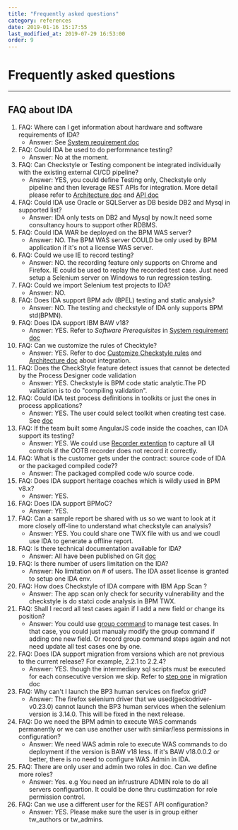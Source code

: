 ```yaml
---
title: "Frequently asked questions"
category: references
date: 2019-01-16 15:17:55
last_modified_at: 2019-07-29 16:53:00
order: 9
---
```


# Frequently asked questions
***
## FAQ about IDA

1. FAQ: Where can I get information about hardware and software requirements of IDA?
    - Answer: See [System requirement doc](https://sdc-china.github.io/IDA-doc/installation/installation-system-requirement.html)
2. FAQ: Could IDA be used to do performnance testing?
    - Answer: No at the moment.
3. FAQ: Can Checkstyle or Testing component be integrated individually with the existing external CI/CD pipeline?
    - Answer: YES, you could define Testing only, Checkstyle only pipeline and then leverage REST APIs for integration. More detail please refer to [Architecture doc](https://sdc-china.github.io/IDA-doc/references/references-architecture.html) and [API doc](https://sdc-china.github.io/IDA-doc/references/references-apis.html)
4. FAQ: Could IDA use Oracle or SQLServer as DB beside DB2 and Mysql in supported list?
    - Answer: IDA only tests on DB2 and Mysql by now.It need some consultancy hours to support other RDBMS.
5. FAQ: Could IDA WAR be deployed on the BPM WAS server?
    - Answer: NO. The BPM WAS server COULD be only used by BPM application if it's not a license WAS server.
6. FAQ: Could we use IE to record testing?
    - Answer: NO. the recording feature only supports on Chrome and Firefox. IE could be used to replay the recorded test case. Just need setup a Selenium server on Windows to run regression testing.
6. FAQ: Could we import Selenium test projects to IDA?
    - Answer: NO.     
6. FAQ: Does IDA support BPM adv (BPEL) testing and static analysis?
    - Answer: NO. The testing and checkstyle of IDA only supports BPM std(BPMN).    
6. FAQ: Does IDA support IBM BAW v18?
    - Answer: YES.  Refer to *Software Prerequisites* in [System requirement doc](https://sdc-china.github.io/IDA-doc/installation/installation-system-requirement.html)     
6. FAQ: Can we customize the rules of Checktyle?
    - Answer: YES.  Refer to doc [Customize Checkstyle rules](https://sdc-china.github.io/IDA-doc/checkstyle/checkstyle-customize-checkstyle-rules.html) and [Architecture doc](https://sdc-china.github.io/IDA-doc/references/references-architecture.html) about integration.   
1. FAQ: Does the CheckStyle feature detect issues that cannot be detected by the Process Designer code validation
    - Answer: YES. Checkstyle is BPM code static analytic.The PD validation is to do "compiling validation".   
1. FAQ: Could IDA test process definitions in toolkits or just the ones in process applications?   
    - Answer: YES. The user could select toolkit when creating test case. See [doc](https://sdc-china.github.io/IDA-doc/test/test-case-management.html)
1. FAQ: If the team built some AngularJS code inside the coaches, can IDA support its testing?
    - Answer: YES. We could use [Recorder extention](https://sdc-china.github.io/IDA-doc/administration/administration-custom-recorder.html()) to capture all UI controls if the OOTB recorder does not record it correctly.
1. FAQ: What is the customer gets under the contract: source code of IDA or the packaged compiled code??
    - Answer: The packaged compiled code w/o source code.
1. FAQ: Does IDA support heritage coaches which is wildly used in BPM v8.x?
    - Answer: YES.
1. FAQ: Does IDA support BPMoC?
    - Answer: YES.
1. FAQ: Can a sample report be shared with us so we want to look at it more closely off-line to understand what checkstyle can analysis?
    - Answer: YES. You could share one TWX file with us and we coudl use IDA to generate a offline report.
1. FAQ: Is there technical documentation available for IDA?
    - Answer: All have been published on Git [doc](https://sdc-china.github.io/IDA-doc/)
1. FAQ: Is there number of users limitation on the IDA?
    - Answer: No limitation on # of users. The IDA asset license is granted to setup one IDA env.
1. FAQ: How does Checkstyle of IDA compare with IBM App Scan ?
    - Answer: The app scan only check for security vulnerability and the checkstyle is do statci code analysis in BPM TWX.
1. FAQ: Shall I record all test cases again if I add a new field or change its position?
    - Answer: You could use [group command](https://sdc-china.github.io/IDA-doc/test/test-group-command-management.html) to manage test cases. In that case, you could just manualy modify the group command if adding one new field. Or record group command steps again and not need update all test cases one by one.
1. FAQ: Does IDA support migration from versions which are not previous to the current release? For example, 2.2.1 to 2.2.4?
    - Answer: YES. though the intermediary sql scripts must be executed for each consecutive version we skip. Refer to [step one](https://sdc-china.github.io/IDA-doc/references/references-migrating-and-updating-your-application.html) in migration doc
1. FAQ: Why can't I launch the BP3 human services on firefox grid?
    - Answer: The firefox selenium driver that we used(geckodriver-v0.23.0) cannot launch the BP3 human services when the selenium version is 3.14.0. This will be fixed in the next release.
1. FAQ: Do we need the BPM admin to execute WAS commands permanently or we can use another user with similar/less permissions in configuration?
    - Answer: We need WAS admin role to execute WAS commands to do deployment if the version is BAW v18 less. If it's BAW v18.0.0.2 or better, there is no need to configure WAS Admin in IDA.    
1. FAQ: There are only user and admin two roles in doc. Can we define more roles?
    - Answer: Yes. e.g You need an infrustrure ADMIN role to do all servers configuartion. It could be done thru  custimzation for role permission control.  
1. FAQ: Can we use a different user for the REST API configuration?
    - Answer: YES. Please make sure the user is in group either tw_authors or tw_admins. 
